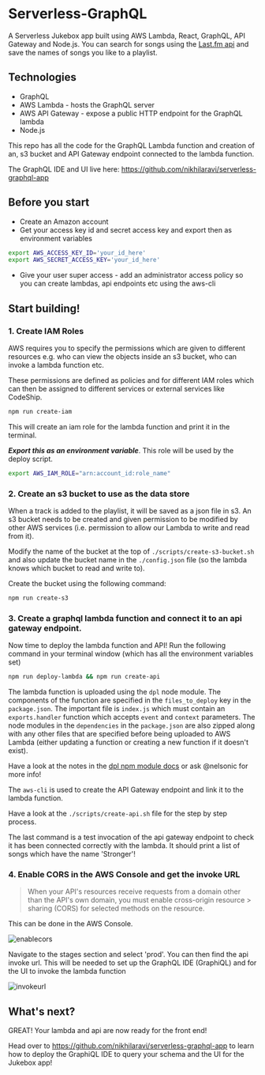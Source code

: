 # Serverless-GraphQL

A Serverless Jukebox app built using AWS Lambda, React, GraphQL, API Gateway and Node.js. You can search for songs using the [Last.fm api](http://www.last.fm/api) and save the names of songs you like to a playlist.

## Technologies
- GraphQL
- AWS Lambda - hosts the GraphQL server
- AWS API Gateway - expose a public HTTP endpoint for the GraphQL lambda
- Node.js

This repo has all the code for the GraphQL Lambda function and creation of an, s3 bucket and API Gateway endpoint connected to the lambda function.

The GraphQL IDE and UI live here: https://github.com/nikhilaravi/serverless-graphql-app

## Before you start
- Create an Amazon account
- Get your access key id and secret access key and export then as environment variables
```sh
export AWS_ACCESS_KEY_ID='your_id_here'
export AWS_SECRET_ACCESS_KEY='your_id_here'
```
- Give your user super access - add an administrator access policy so you can create lambdas, api endpoints etc using the aws-cli

## Start building!

### 1. Create IAM Roles

AWS requires you to specify the permissions which are given to different resources e.g. who can view the objects inside an s3 bucket, who can invoke a lambda function etc.

These permissions are defined as policies and for different IAM roles which can then be assigned to different services or external services like CodeShip.

```sh
npm run create-iam
```

This will create an iam role for the lambda function and print it in the terminal.

***Export this as an environment variable***. This role will be used by the deploy script.

```sh
export AWS_IAM_ROLE="arn:account_id:role_name"
```

### 2. Create an s3 bucket to use as the data store

When a track is added to the playlist, it will be saved as a json file in s3. An s3 bucket needs to be created and given permission to be modified by other AWS services (i.e. permission to allow our Lambda to write and read from it).

Modify the name of the bucket at the top of `./scripts/create-s3-bucket.sh` and also update the bucket name in the `./config.json` file (so the lambda knows which bucket to read and write to).

Create the bucket using the following command:

```sh
npm run create-s3
```

### 3. Create a graphql lambda function and connect it to an api gateway endpoint.

Now time to deploy the lambda function and API! Run the following command in your terminal window (which has all the environment variables set)

```sh
npm run deploy-lambda && npm run create-api
```

The lambda function is uploaded using the `dpl` node module. The components of the function are specified in the `files_to_deploy` key in the `package.json`. The important file is `index.js` which must contain an `exports.handler` function which accepts `event` and `context` parameters. The node modules in the `dependencies` in the `package.json` are also zipped along with any other files that are specified before being uploaded to AWS Lambda (either updating a function or creating a new function if it doesn't exist).

Have a look at the notes in the [dpl npm module docs](https://github.com/numo-labs/aws-lambda-deploy) or ask @nelsonic for more info!

The `aws-cli` is used to create the API Gateway endpoint and link it to the lambda function.

Have a look at the `./scripts/create-api.sh` file for the step by step process.

The last command is a test invocation of the api gateway endpoint to check it has been connected correctly with the lambda. It should print a list of songs which have the name 'Stronger'!

### 4. Enable CORS in the AWS Console and get the invoke URL

> When your API's resources receive requests from a domain other than the API's own domain, you must enable cross-origin resource > sharing (CORS) for selected methods on the resource.

This can be done in the AWS Console.

![enablecors](https://cloud.githubusercontent.com/assets/5912647/14939120/89607546-0f31-11e6-8b3f-37bf4b0c0a4d.png)

Navigate to the stages section and select 'prod'. You can then find the api invoke url. This will be needed to set up the GraphQL IDE (GraphiQL) and for the UI to invoke the lambda function

![invokeurl](https://cloud.githubusercontent.com/assets/5912647/14939122/8e752b30-0f31-11e6-83ee-81665d2f2856.png)


## What's next?

GREAT! Your lambda and api are now ready for the front end!

Head over to https://github.com/nikhilaravi/serverless-graphql-app to learn how to deploy the GraphiQL IDE to query your schema and the UI for the Jukebox app!

